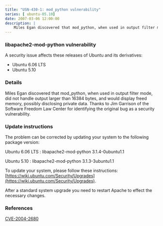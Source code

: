 ```yaml
---
title: "USN-430-1: mod_python vulnerability"
series: [ ubuntu-05.10]
date: 2007-03-06 12:00:00
description: |
    Miles Egan discovered that mod_python, when used in output filter mode,  did not handle output larger than 16384 bytes, and would display freed  memory, possibly disclosing private data.  Thanks to Jim Garrison of the  Software Freedom Law Center for identifying the original bug as a  security vulnerability.
--- 
```

 
### libapache2-mod-python vulnerability

A security issue affects these releases of Ubuntu and its derivatives:

* Ubuntu 6.06 LTS
* Ubuntu 5.10

### Details

Miles Egan discovered that mod_python, when used in output filter mode, did not handle output larger than 16384 bytes, and would display freed memory, possibly disclosing private data. Thanks to Jim Garrison of the Software Freedom Law Center for identifying the original bug as a security vulnerability.

### Update instructions

The problem can be corrected by updating your system to the following package version:

Ubuntu 6.06 LTS
 : libapache2-mod-python <span>3.1.4-0ubuntu1.1</span>

Ubuntu 5.10
 : libapache2-mod-python <span>3.1.3-3ubuntu1.1</span>

To update your system, please follow these instructions: [https://wiki.ubuntu.com/Security/Upgrades](https://wiki.ubuntu.com/Security/Upgrades).

After a standard system upgrade you need to restart Apache to effect the necessary changes.

### References

 [CVE-2004-2680](http://people.ubuntu.com/~ubuntu-security/cve/CVE-2004-2680)
 
